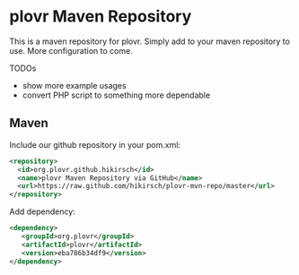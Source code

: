plovr Maven Repository
================

This is a maven repository for plovr. Simply add to your maven repository to use. More configuration to come.

TODOs
* show more example usages
* convert PHP script to something more dependable

Maven
-----

Include our github repository in your pom.xml:
```xml
<repository>
  <id>org.plovr.github.hikirsch</id>
  <name>plovr Maven Repository via GitHub</name>
  <url>https://raw.github.com/hikirsch/plovr-mvn-repo/master</url>
</repository>
```
Add dependency:
```xml
<dependency>
   <groupId>org.plovr</groupId>
   <artifactId>plovr</artifactId>
   <version>eba786b34df9</version>
</dependency>
```
